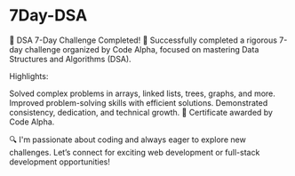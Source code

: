 # 7Day-DSA
🌟 DSA 7-Day Challenge Completed! 🚀
Successfully completed a rigorous 7-day challenge organized by Code Alpha, focused on mastering Data Structures and Algorithms (DSA).

Highlights:

Solved complex problems in arrays, linked lists, trees, graphs, and more.
Improved problem-solving skills with efficient solutions.
Demonstrated consistency, dedication, and technical growth.
📜 Certificate awarded by Code Alpha.

🔍 I'm passionate about coding and always eager to explore new challenges. Let’s connect for exciting web development or full-stack development opportunities!
